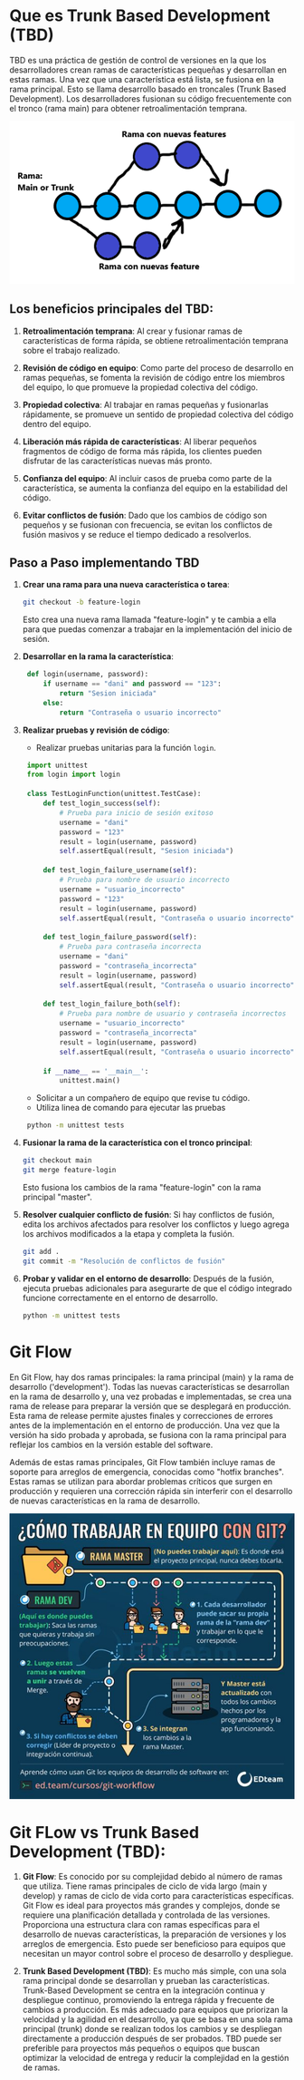 # Que es Trunk Based Development (TBD)
TBD es una práctica de gestión de control de versiones en la que los desarrolladores crean ramas de características pequeñas y desarrollan en estas ramas. Una vez que una característica está lista, se fusiona en la rama principal. Esto se llama desarrollo basado en troncales (Trunk Based Development). Los desarrolladores fusionan su código frecuentemente con 
el tronco (rama main) para obtener retroalimentación temprana.

![tbd-1](https://github.com/Trufoplus/30-dias-git-github/blob/main/Progreso/img/tbd-1.png)

## Los beneficios principales del TBD:

1. **Retroalimentación temprana**: Al crear y fusionar ramas de características de forma rápida, se obtiene retroalimentación temprana sobre el trabajo realizado.

2. **Revisión de código en equipo**: Como parte del proceso de desarrollo en ramas pequeñas, se fomenta la revisión de código entre los miembros del equipo, lo que promueve la propiedad colectiva del código.

3. **Propiedad colectiva**: Al trabajar en ramas pequeñas y fusionarlas rápidamente, se promueve un sentido de propiedad colectiva del código dentro del equipo.

4. **Liberación más rápida de características**: Al liberar pequeños fragmentos de código de forma más rápida, los clientes pueden disfrutar de las características nuevas más pronto.

5. **Confianza del equipo**: Al incluir casos de prueba como parte de la característica, se aumenta la confianza del equipo en la estabilidad del código.

6. **Evitar conflictos de fusión**: Dado que los cambios de código son pequeños y se fusionan con frecuencia, se evitan los conflictos de fusión masivos y se reduce el tiempo dedicado a resolverlos.

## Paso a Paso implementando TBD


1. **Crear una rama para una nueva característica o tarea**:
   ```bash
   git checkout -b feature-login
   ```
   Esto crea una nueva rama llamada "feature-login" y te cambia a ella para que puedas comenzar a trabajar en la implementación del inicio de sesión.

2. **Desarrollar en la rama la característica**:
   ```python
    def login(username, password):
        if username == "dani" and password == "123":
            return "Sesion iniciada"
        else:
            return "Contraseña o usuario incorrecto"
    ```

3. **Realizar pruebas y revisión de código**:
   - Realizar pruebas unitarias para la función `login`.
   ````python
    import unittest
    from login import login

    class TestLoginFunction(unittest.TestCase):
        def test_login_success(self):
            # Prueba para inicio de sesión exitoso
            username = "dani"
            password = "123"
            result = login(username, password)
            self.assertEqual(result, "Sesion iniciada")

        def test_login_failure_username(self):
            # Prueba para nombre de usuario incorrecto
            username = "usuario_incorrecto"
            password = "123"
            result = login(username, password)
            self.assertEqual(result, "Contraseña o usuario incorrecto")

        def test_login_failure_password(self):
            # Prueba para contraseña incorrecta
            username = "dani"
            password = "contraseña_incorrecta"
            result = login(username, password)
            self.assertEqual(result, "Contraseña o usuario incorrecto")

        def test_login_failure_both(self):
            # Prueba para nombre de usuario y contraseña incorrectos
            username = "usuario_incorrecto"
            password = "contraseña_incorrecta"
            result = login(username, password)
            self.assertEqual(result, "Contraseña o usuario incorrecto")

        if __name__ == '__main__':
            unittest.main()
    ````

   - Solicitar a un compañero de equipo que revise tu código.
   - Utiliza linea de comando para ejecutar las pruebas

   ```bash
    python -m unittest tests
   ```
   
4. **Fusionar la rama de la característica con el tronco principal**:
   ```bash
   git checkout main
   git merge feature-login
   ```
   Esto fusiona los cambios de la rama "feature-login" con la rama principal "master".

5. **Resolver cualquier conflicto de fusión**:
   Si hay conflictos de fusión, edita los archivos afectados para resolver los conflictos y luego agrega los archivos modificados a la etapa y completa la fusión.
   ```bash
   git add .
   git commit -m "Resolución de conflictos de fusión"
   ```

6. **Probar y validar en el entorno de desarrollo**:
   Después de la fusión, ejecuta pruebas adicionales para asegurarte de que el código integrado funcione correctamente en el entorno de desarrollo.
   ```bash
   python -m unittest tests
   ```

# Git Flow
En Git Flow, hay dos ramas principales: la rama principal (main) y la rama de desarrollo ('development'). Todas las nuevas características se desarrollan en la rama de desarrollo y, una vez probadas e implementadas, se crea una rama de release para preparar la versión que se desplegará en producción. Esta rama de release permite ajustes finales y correcciones de errores antes de la implementación en el entorno de producción. Una vez que la versión ha sido probada y aprobada, se fusiona con la rama principal para reflejar los cambios en la versión estable del software.

Además de estas ramas principales, Git Flow también incluye ramas de soporte para arreglos de emergencia, conocidas como "hotfix branches". Estas ramas se utilizan para abordar problemas críticos que surgen en producción y requieren una corrección rápida sin interferir con el desarrollo de nuevas características en la rama de desarrollo.

![gitflow-1](https://github.com/Trufoplus/30-dias-git-github/blob/main/Progreso/img/gitflow-1.jpg)

# Git FLow vs Trunk Based Development (TBD):
1. **Git Flow**: Es conocido por su complejidad debido al número de ramas que utiliza. Tiene ramas principales de ciclo de vida largo (main y develop) y ramas de ciclo de vida corto para características específicas. Git Flow es ideal para proyectos más grandes y complejos, donde se requiere una planificación detallada y controlada de las versiones. Proporciona una estructura clara con ramas específicas para el desarrollo de nuevas características, la preparación de versiones y los arreglos de emergencia. Esto puede ser beneficioso para equipos que necesitan un mayor control sobre el proceso de desarrollo y despliegue.

2. **Trunk Based Development (TBD)**: Es mucho más simple, con una sola rama principal donde se desarrollan y prueban las características. Trunk-Based Development se centra en la integración continua y despliegue continuo, promoviendo la entrega rápida y frecuente de cambios a producción. Es más adecuado para equipos que priorizan la velocidad y la agilidad en el desarrollo, ya que se basa en una sola rama principal (trunk) donde se realizan todos los cambios y se despliegan directamente a producción después de ser probados. TBD puede ser preferible para proyectos más pequeños o equipos que buscan optimizar la velocidad de entrega y reducir la complejidad en la gestión de ramas.
